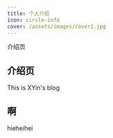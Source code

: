 ```yaml
---
title: 个人介绍
icon: circle-info
cover: /assets/images/cover1.jpg
---
```

介绍页
<!-- more -->

## 介绍页

This is XYin's blog

## 啊
hieheihei